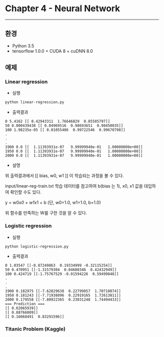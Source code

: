 # Chapter 4 - Neural Network
---

## 환경
- Python 3.5
- tensorflow 1.0.0 + CUDA 8 + cuDNN 8.0

## 예제

### Linear regression

- 실행
```bash
python linear-regression.py
```


- 출력결과
```text
0 5.4162 [[ 0.42943311  1.76646829  0.85585797]]
50 0.000439438 [[ 0.04969516  0.98693651  0.98450035]]
100 1.98235e-05 [[ 0.01055486  0.99722546  0.99670798]]
.
.
.
1900 0.0 [[  1.11393931e-07   9.99999940e-01   1.00000000e+00]]
1950 0.0 [[  1.11393931e-07   9.99999940e-01   1.00000000e+00]]
2000 0.0 [[  1.11393931e-07   9.99999940e-01   1.00000000e+00]]
```

- 설명

위 출력결과에서 [[ bias, w0, w1 ]] 이 학습되는 과정을 볼 수 있다.

input/linear-reg-train.txt 학습 데이터를 참고하여 b(bias 는 1), x0, x1 값을 대입하여 확인할 수도 있다.

y = w0*x0 + w1*x1 + b (단, w0=1.0, w1=1.0, b=1.0)

위 함수를 만족하는 W를 구한 것을 알 수 있다.


### Logistic regression

- 실행
```bash
python logistic-regression.py
```


- 출력결과
```text
0 1.03547 [[-0.87249863  0.19334999 -0.32115254]]
50 0.470951 [[-1.31579304  0.04680346  0.42432949]]
100 0.424719 [[-1.75767529 -0.01594226  0.59499848]]
.
.
.
1900 0.182975 [[-7.62829638  0.22799857  1.70710874]]
1950 0.181243 [[-7.71938896  0.22919165  1.72613811]]
2000 0.179558 [[-7.80922365  0.23031248  1.74494433]]
=== Prediction ===
[[ 0.02065939]]
[[ 0.88766009]]
[[ 0.16068491  0.83291596]]
```

### Titanic Problem (Kaggle)


